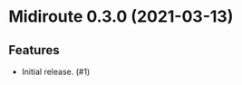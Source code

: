 Midiroute 0.3.0 (2021-03-13)
============================

Features
--------

- Initial release. (#1)

